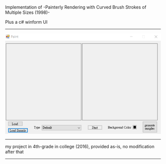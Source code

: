 Implementation of -Painterly Rendering with Curved Brush Strokes of Multiple Sizes (1998)- 

Plus a c# winform UI

---

![demo](demo.gif)

---

my project in 4th-grade in college (2016), provided as-is, no modification after that

---

